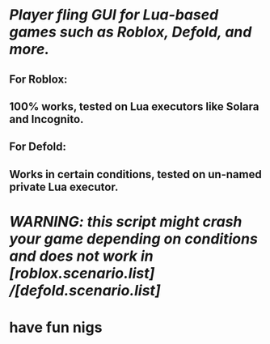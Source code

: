 <h1> <b><i>Player fling GUI for Lua-based games such as Roblox, Defold, and more.</b></i></h1>
<h2> <b>For Roblox:</b></h2>
<h2> 100% works, tested on Lua executors like Solara and Incognito.</h2>
<h2> <b>For Defold:</b></h2>
<h2> Works in certain conditions, tested on un-named private Lua executor.</h2>
<h1> <b> <i> WARNING: this script might  crash your game depending on conditions and does not work in [roblox.scenario.list] /[defold.scenario.list]  </i> </b> </h1>

<h1> have fun nigs</h1>
